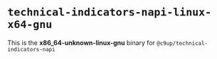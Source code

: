 # `technical-indicators-napi-linux-x64-gnu`

This is the **x86_64-unknown-linux-gnu** binary for `@c9up/technical-indicators-napi`

